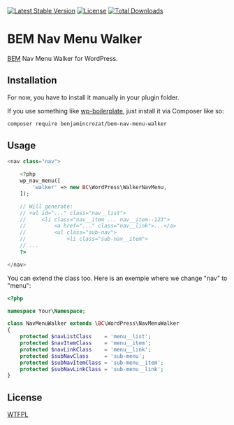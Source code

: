 [![Latest Stable Version](https://poser.pugx.org/benjamincrozat/bem-nav-menu-walker/v/stable)](https://packagist.org/packages/benjamincrozat/bem-nav-menu-walker)
[![License](https://poser.pugx.org/benjamincrozat/bem-nav-menu-walker/license)](https://packagist.org/packages/benjamincrozat/bem-nav-menu-walker)
[![Total Downloads](https://poser.pugx.org/benjamincrozat/bem-nav-menu-walker/downloads)](https://packagist.org/packages/benjamincrozat/bem-nav-menu-walker)

# BEM Nav Menu Walker

[BEM](http://getbem.com) Nav Menu Walker for WordPress.

## Installation

For now, you have to install it manually in your plugin folder.

If you use something like [wp-boilerplate](https://github.com/benjamincrozat/wp-boilerplate), just install it via Composer like so:

```bash
composer require benjamincrozat/bem-nav-menu-walker
```

## Usage

```php
<nav class="nav">

    <?php
    wp_nav_menu([
        'walker' => new BC\WordPress\WalkerNavMenu,
    ]);

    // Will generate:
    // <ul id="..." class="nav__list">
    //     <li class="nav__item ... nav__item--123">
    //         <a href="..." class="nav__link">...</a>
    //         <ul class="sub-nav">
    //             <li class="sub-nav__item">
    // ...
    ?>

</nav>
```

You can extend the class too. Here is an exemple where we change "nav" to "menu":

```php
<?php

namespace Your\Namespace;

class NavMenuWalker extends \BC\WordPress\NavMenuWalker
{
    protected $navListClass    = 'menu__list';
    protected $navItemClass    = 'menu__item';
    protected $navLinkClass    = 'menu__link';
    protected $subNavClass     = 'sub-menu';
    protected $subNavItemClass = 'sub-menu__item';
    protected $subNavLinkClass = 'sub-menu__link';
}
```

## License

[WTFPL](http://www.wtfpl.net/about/)
